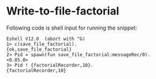 # Write-to-file-factorial
Following code is shell input for running the snippet:

```
Eshell V12.0  (abort with ^G)
1> c(save_file_factorial).       
{ok,save_file_factorial}
2> Pid = spawn(fun save_file_factorial:messageRec/0). 
<0.85.0>
3> Pid ! {factorialRecorder,10}.
{factorialRecorder,10}
```
